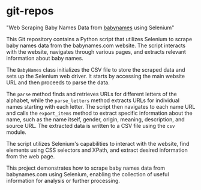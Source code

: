 # git-repos
"Web Scraping Baby Names Data from [babynames](https://babynames.com/) using Selenium"

This Git repository contains a Python script that utilizes Selenium to scrape baby names data from the babynames.com website. The script interacts with the website, navigates through various pages, and extracts relevant information about baby names.

The `BabyNames` class initializes the CSV file to store the scraped data and sets up the Selenium web driver. It starts by accessing the main website URL and then proceeds to parse the data.

The `parse` method finds and retrieves URLs for different letters of the alphabet, while the `parse_letters` method extracts URLs for individual names starting with each letter. The script then navigates to each name URL and calls the `export_items` method to extract specific information about the name, such as the name itself, gender, origin, meaning, description, and source URL. The extracted data is written to a CSV file using the `csv` module.

The script utilizes Selenium's capabilities to interact with the website, find elements using CSS selectors and XPath, and extract desired information from the web page.

This project demonstrates how to scrape baby names data from babynames.com using Selenium, enabling the collection of useful information for analysis or further processing.
